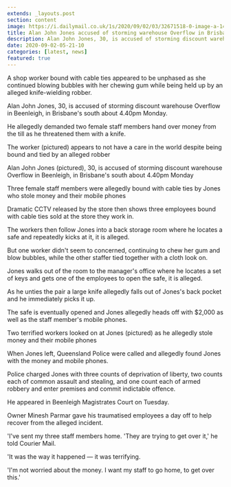 ```yaml
---
extends: _layouts.post
section: content
image: https://i.dailymail.co.uk/1s/2020/09/02/03/32671518-0-image-a-14_1599013631059.jpg 
title: Alan John Jones accused of storming warehouse Overflow in Brisbanes south and tying up employees 
description: Alan John Jones, 30, is accused of storming discount warehouse Overflow in Beenleigh, in Brisbanes south about  4.40pm Monday. 
date: 2020-09-02-05-21-10 
categories: [latest, news] 
featured: true 
--- 
```

A shop worker bound with cable ties appeared to be unphased as she continued blowing bubbles with her chewing gum while being held up by an alleged knife-wielding robber.

Alan John Jones, 30, is accused of storming discount warehouse Overflow in Beenleigh, in Brisbane's south about 4.40pm Monday.

He allegedly demanded two female staff members hand over money from the till as he threatened them with a knife. 

The worker (pictured) appears to not have a care in the world despite being bound and tied by an alleged robber 

Alan John Jones (pictured), 30, is accused of storming discount warehouse Overflow in Beenleigh, in Brisbane's south about 4.40pm Monday 

Three female staff members were allegedly bound with cable ties by Jones who stole money and their mobile phones

Dramatic CCTV released by the store then shows three employees bound with cable ties sold at the store they work in. 

The workers then follow Jones into a back storage room where he locates a safe and repeatedly kicks at it, it is alleged.

But one worker didn't seem to concerned, continuing to chew her gum and blow bubbles, while the other staffer tied together with a cloth look on.

Jones walks out of the room to the manager's office where he locates a set of keys and gets one of the employees to open the safe, it is alleged.

As he unties the pair a large knife allegedly falls out of Jones's back pocket and he immediately picks it up.   

The safe is eventually opened and Jones allegedly heads off with $2,000 as well as the staff member's mobile phones. 

Two terrified workers looked on at Jones (pictured) as he allegedly stole money and their mobile phones

When Jones left, Queensland Police were called and allegedly found Jones with the money and mobile phones. 

Police charged Jones with three counts of deprivation of liberty, two counts each of common assault and stealing, and one count each of armed robbery and enter premises and commit indictable offence.

He appeared in Beenleigh Magistrates Court on Tuesday.  

Owner Minesh Parmar gave his traumatised employees a day off to help recover from the alleged incident. 

'I've sent my three staff members home. 'They are trying to get over it,' he told Courier Mail. 

'It was the way it happened — it was terrifying. 

'I'm not worried about the money. I want my staff to go home, to get over this.'  

